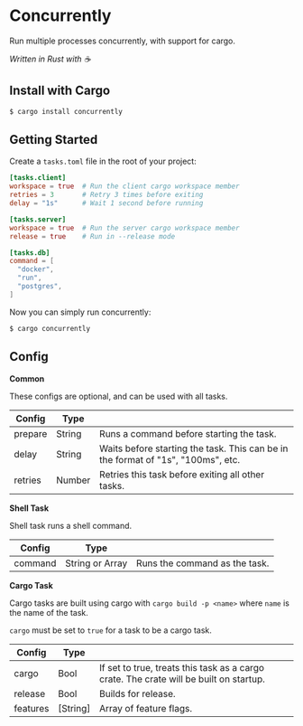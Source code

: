 # Concurrently

Run multiple processes concurrently, with support for cargo.

_Written in Rust with ☕_

## Install with Cargo

```bash
$ cargo install concurrently
```

## Getting Started

Create a `tasks.toml` file in the root of your project:

```toml
[tasks.client]
workspace = true  # Run the client cargo workspace member
retries = 3       # Retry 3 times before exiting
delay = "1s"      # Wait 1 second before running

[tasks.server]
workspace = true  # Run the server cargo workspace member
release = true    # Run in --release mode

[tasks.db]
command = [
  "docker",
  "run",
  "postgres",
]
```

Now you can simply run concurrently:

```bash
$ cargo concurrently
```

## Config

**Common**

These configs are optional, and can be used with all tasks.

| Config  | Type   |                                                                                  |
|---------|--------|----------------------------------------------------------------------------------|
| prepare | String | Runs a command before starting the task.                                         |
| delay   | String | Waits before starting the task. This can be in the format of "1s", "100ms", etc. |
| retries | Number | Retries this task before exiting all other tasks.                                |

**Shell Task**

Shell task runs a shell command.

| Config  | Type            |                               |
|---------|-----------------|-------------------------------|
| command | String or Array | Runs the command as the task. |

**Cargo Task**

Cargo tasks are built using cargo with `cargo build -p <name>` where `name` is the name of the task.

`cargo` must be set to `true` for a task to be a cargo task.

| Config   | Type     |                                                                                        |
|----------|----------|----------------------------------------------------------------------------------------|
| cargo    | Bool     | If set to true, treats this task as a cargo crate. The crate will be built on startup. |
| release  | Bool     | Builds for release.                                                                    |
| features | [String] | Array of feature flags.                                                                |
